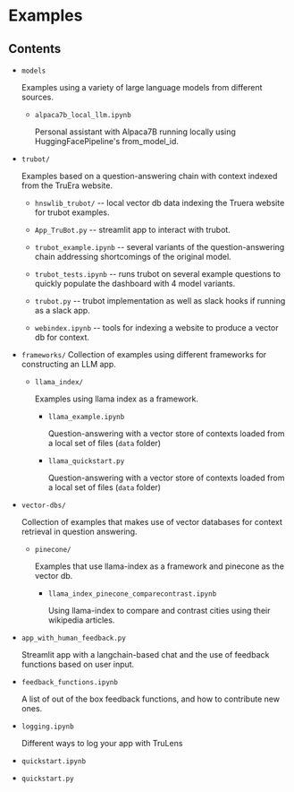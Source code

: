 # Examples

## Contents

- `models`

    Examples using a variety of large language models from different sources.

    - `alpaca7b_local_llm.ipynb`

       Personal assistant with Alpaca7B running locally using HuggingFacePipeline's from_model_id.

- `trubot/`

    Examples based on a question-answering chain with context indexed from the
    TruEra website.

    - `hnswlib_trubot/` -- local vector db data indexing the Truera website for
      trubot examples.

    - `App_TruBot.py` -- streamlit app to interact with trubot.

    - `trubot_example.ipynb` -- several variants of the question-answering chain
      addressing shortcomings of the original model.

    - `trubot_tests.ipynb` -- runs trubot on several example questions to
      quickly populate the dashboard with 4 model variants.

    - `trubot.py` -- trubot implementation as well as slack hooks if running as
      a slack app.

    - `webindex.ipynb` -- tools for indexing a website to produce a vector db
      for context.

- `frameworks/`
    Collection of examples using different frameworks for constructing an LLM app.

    - `llama_index/`

        Examples using llama index as a framework.

        - `llama_example.ipynb`

            Question-answering with a vector store of contexts loaded from a local
            set of files (`data` folder)

        - `llama_quickstart.py`

            Question-answering with a vector store of contexts loaded from a local
            set of files (`data` folder)

- `vector-dbs/`

    Collection of examples that makes use of vector databases for context
    retrieval in question answering.


    - `pinecone/`

      Examples that use llama-index as a framework and pinecone as the vector db.

        - `llama_index_pinecone_comparecontrast.ipynb`

            Using llama-index to compare and contrast cities using their wikipedia articles.


- `app_with_human_feedback.py`

    Streamlit app with a langchain-based chat and the use of feedback functions
    based on user input.

- `feedback_functions.ipynb`

    A list of out of the box feedback functions, and how to contribute new ones.

- `logging.ipynb`

    Different ways to log your app with TruLens

- `quickstart.ipynb`

- `quickstart.py`


